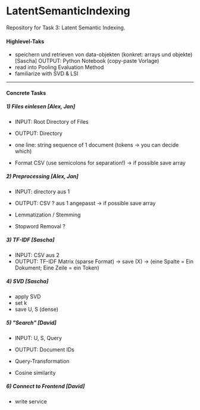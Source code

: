 # LatentSemanticIndexing
Repository for Task 3: Latent Semantic Indexing.



#### Highlevel-Taks
- speichern und retrieven von data-objekten (konkret: arrays und objekte) [Sascha] OUTPUT: Python Notebook (copy-paste Vorlage)
- read into Pooling Evaluation Method 
- familiarize with SVD & LSI


---------------------------------------------------------------------------------
#### Concrete Tasks

##### 1) Files einlesen [Alex, Jan]
- INPUT: Root Directory of Files
- OUTPUT: Directory

- one line: string sequence of 1 document (tokens -> you can decide which) 
- Format CSV (use semicolons for separation!) -> if possible save array


##### 2) Preprocessing [Alex, Jan]
- INPUT: directory aus 1
- OUTPUT: CSV ? aus 1 angepasst -> if possible save array

- Lemmatization / Stemming 
- Stopword Removal ?


##### 3) TF-IDF [Sascha]
- INPUT: CSV aus 2
- OUTPUT: TF-IDF Matrix (sparse Format) -> save (X)
-> (eine Spalte = Ein Dokument; Eine Zeile = ein Token) 


##### 4) SVD [Sascha]
- apply SVD
- set k
- save U, S (dense)


##### 5) "Search" [David]
- INPUT: U, S, Query
- OUTPUT: Document IDs

- Query-Transformation
- Cosine similarity


##### 6) Connect to Frontend [David]
- write service
